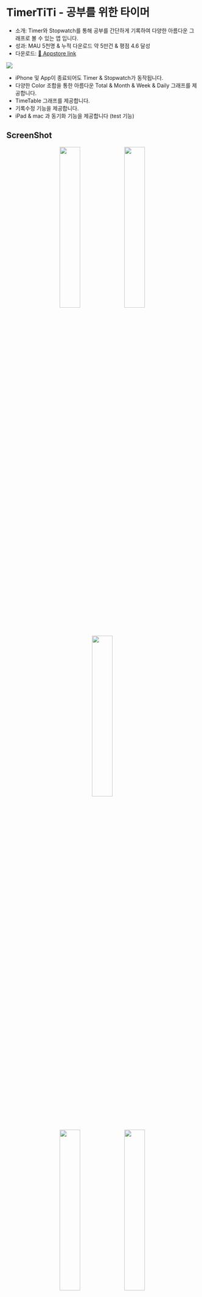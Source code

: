 # TimerTiTi - 공부를 위한 타이머

- 소개: Timer와 Stopwatch를 통해 공부를 간단하게 기록하여 다양한 아름다운 그래프로 볼 수 있는 앱 입니다. </br>
- 성과: MAU 5천명 & 누적 다운로드 약 5만건 & 평점 4.6 달성 </br>
- 다운로드: [📱 Appstore link](https://apps.apple.com/kr/app/titi-공부를-위한-타이머/id1519159240)

<img src="https://github.com/TimerTiTi/TiTi_iOS/assets/65349445/c97f8baf-82fe-460f-a04c-9ef9937a2c01">

- iPhone 및 App이 종료되어도 Timer & Stopwatch가 동작됩니다.
- 다양한 Color 조합을 통한 아름다운 Total & Month & Week & Daily 그래프를 제공합니다.
- TimeTable 그래프를 제공합니다.
- 기록수정 기능을 제공합니다.
- iPad & mac 과 동기화 기능을 제공합니다 (test 기능)

## ScreenShot
<p align="center" width="100%">
<img width="32.9%" src = "https://github.com/TimerTiTi/TiTi_iOS/assets/65349445/d738ab39-d399-4d97-a0fd-611431cca937">
<img width="32.9%" src = "https://github.com/TimerTiTi/TiTi_iOS/assets/65349445/7cbb3dce-3e4b-474d-a4e5-e7cfe576118f">
<img width="32.9%" src = "https://github.com/TimerTiTi/TiTi_iOS/assets/65349445/6f1abdd1-d9c3-469e-aaba-79d474d45876">
</p>
<p align="center" width="100%">
<img width="32.9%" src = "https://github.com/TimerTiTi/TiTi_iOS/assets/65349445/d5a2e8f7-867b-4ee2-9981-462d069b46fe">
<img width="32.9%%" src = "https://github.com/TimerTiTi/TiTi_iOS/assets/65349445/2e473ce6-cc6f-4d2d-8da2-b8d7dacb6243">
<img width="32.9%%" src = "https://github.com/TimerTiTi/TiTi_iOS/assets/65349445/d559e87f-0113-442b-8b7b-93f54c2f05b0">
</p>
<p align="center" width="100%">
<img width="49.6%" src = "https://i.imgur.com/SFMBxOK.png">
<img width="49.6%" src = "https://i.imgur.com/UGqXXR5.png">
</p>
<p align="center" width="100%">
<img width="49.6%" src = "https://i.imgur.com/1WloSJL.png">
<img width="49.6%" src = "https://i.imgur.com/Te7qsyJ.png">
</p>

## Frameworks & Librarys
- Platform: **`iOS`**, **`iPadOS`**, **`macOS`**
- Project: **`Swift`**, **`Xcode`**, **`SPM`**, **`CocoaPods`**, **`Mac Catalyst`**
- Frameworks: **`UIKit`**, **`SwiftUI`**, **`Combine`**, **`ActivityKit`**, **`WidgetKit`**, </br>
&nbsp;&nbsp;&nbsp;&nbsp;&nbsp;&nbsp;&nbsp;&nbsp;&nbsp;&nbsp;&nbsp;&nbsp;&nbsp;&nbsp;&nbsp;&nbsp;&nbsp;&nbsp;&nbsp;&nbsp;&nbsp;&nbsp;**`UserNotifications`**, **`CoreMotion`**, **`MessageUI`**, **`WebKit`**
- Librarys: **`Alamofire`**, **`GoogleMobileAds`**, **`FSCalendar`**, **`Firebase(RestAPI)`**
- UI: **`Storyboard`**, **`NSLayoutConstraint`**, **`UIHostingController`**
- Design Pattern: **`MVVM`**

## Trouble Shooting
3년간 개발하며 다양한 개발 및 개선들이 있었습니다.
더 많은 개선사항들: [Pull requests](https://github.com/TimerTiTi/TiTi_iOS/pulls?q=is%3Apr+is%3Aclosed)
- [SwiftUI만을 이용한 Login & Signup 프로세스 개발](https://github.com/TimerTiTi/TiTi_iOS/pull/116) (23.10)
- [keyboard 표시에 가려지지 않는 TextField(SwiftUI) 개발](https://github.com/TimerTiTi/TiTi_iOS/pull/112) (23.10)
- [keyboard 표시에 가려지지 않는 UITextField(UIKit) 개발](https://github.com/TimerTiTi/TiTi_iOS/pull/102) (23.10)
- [window 사이즈 변화에 따른 Content Size 조절 구현 (iPhone & iPad 용 레이아웃 대응)](https://github.com/TimerTiTi/TiTi_iOS/pull/102) (23.10)
- [Develop & Release용 Scheme 및 xcconfig 분리](https://github.com/TimerTiTi/TiTi_iOS/pull/96) (23.09)
- [iOS용 BottomSheetViewController 개발](https://github.com/TimerTiTi/TiTi_iOS/pull/81) (23.05)
- [WidgetKit 및 App Group을 활용한 widget 및 App과 데이터공유 구현](https://github.com/TimerTiTi/TiTi_iOS/pull/77) (23.04)
- [ActivityKit을 사용한 Live Activities 개발](https://github.com/TimerTiTi/TiTi_iOS/pull/68) (23.02)
- [TestServer 구현&배포, 기록동기화 기능 개발](https://github.com/TimerTiTi/TiTi_iOS/pull/62) (23.01)
- [TimeTable 그래프 개발](https://github.com/TimerTiTi/TiTi_iOS/pull/60) (23.01)
- [Task별 목표시간 설정 가능하도록 개선](https://github.com/TimerTiTi/TiTi_iOS/pull/50) (22.10)
- [GoogleAdmob 반영](https://github.com/TimerTiTi/TiTi_iOS/pull/37) (22.08)
- [기록 수정 기능 구현](https://github.com/TimerTiTi/TiTi_iOS/pull/36) (22.08)
- [기록 수정 가능하도록 데이터구조 개선](https://github.com/TimerTiTi/TiTi_iOS/pull/33) (22.08)
- [그래프 Storyboard -> NSLayoutConstraint 기반 CustomView 개선](https://github.com/TimerTiTi/TiTi_iOS/pull/27) (22.07)
- [Firestore(Firebase) RestAPI 개선](https://github.com/TimerTiTi/TiTi_iOS/pull/18) (22.07)
- [FileManager 기반 앱이 종료되어도 동작되는 Timer & Stopwatch 개선](https://github.com/TimerTiTi/TiTi_iOS/pull/5) (22.05)
- [UserDefaults -> FileManager(JSON file) 기반 개선](https://github.com/TimerTiTi/TiTi_iOS/commit/497c91322e607eacab761669adf07a266eb0005e) (22.05)
- [CocoaPods 제거 및 SPM 변경](https://github.com/TimerTiTi/TiTi_iOS/commit/e12f317d97b7e283b94ab2eee5f4913d10445d7b) (22.03)
- [Combine 기반 MVVM 리펙토링](https://github.com/TimerTiTi/TiTi_iOS/commit/613de9a8cbb2ce29a9ec001c9714dd938e7eb826) (22.03)
- [FileManager 기반 기록저장 기능 구현](https://github.com/TimerTiTi/TiTi_iOS/commit/f44f145b6c3ae60f21bff989f2babba149097b1c) (21.06)
- [NSLocaliedString을 사용한 Localizing 개선](https://github.com/TimerTiTi/TiTi_iOS/commit/4fecfc8fd0e725874bc4dec496b5fd18e2cc1e38) (21.04)

## Functions
- [새로운 기록 설정](https://timertiti.notion.site/2501881bb0ef49c29a1c2cee29b7f48e?pvs=4) / [Setting New Record](https://timertiti.notion.site/Setting-New-Record-046c838df3764f6db1793eed9843c505?pvs=4)
- [Task](https://timertiti.notion.site/Task-5fbd947fe3994ce09dd3d87051861005?pvs=4) / [Task](https://timertiti.notion.site/Task-18957164379247e289ae5a30e0c5a4c7?pvs=4)
- [Timer](https://timertiti.notion.site/Timer-0083c63a3a464fc69b6c255930690ae8?pvs=4) / [Timer](https://timertiti.notion.site/Timer-1a0bf7bdad094887abf2c7fab235d9dd?pvs=4)
- [Stopwatch](https://timertiti.notion.site/Stopwatch-41984a8ab11444cba79fb94984f799bb?pvs=4) / [Stopwatch](https://timertiti.notion.site/Stopwatch-4dcfdb80c03545aa889d629797430697?pvs=4)
- [Todolist](https://timertiti.notion.site/Todolist-8a05badd721449c6be439e11abc4a48c?pvs=4) / [Todolist](https://timertiti.notion.site/Todolist-ae8b0eafb9e14a5f8431f0c6eff47577?pvs=4)
- [Log](https://timertiti.notion.site/Log-362d4cffb3e74f1686dd4e603fba8496?pvs=4) / [Log](https://timertiti.notion.site/Log-f7966cf145de45da893d17b08002321d?pvs=4)
- [Daily](https://timertiti.notion.site/Daily-d60dc90f3c104744a74985ea221e5691?pvs=4) / [Daily](https://timertiti.notion.site/Daily-03203a2bc91243498b56f2f8c203bb61?pvs=4)
- [Daily 수정/생성](https://timertiti.notion.site/Daily-f3b7898bcda541dda3ac526ea6a56313?pvs=4) / [Edit/Create Daily](https://timertiti.notion.site/Edit-Create-Daily-a4dabd4e45694ccd93d44c8f30e552a7?pvs=4)

기능 요약
- Timer & Stopwatch 모드 (앱 종료시에도 기록 진행)
- Task & Daily별 목표시간 설정
- Total & Month & Week & Daily 그래프
- 24시간대별 막대그래프 & TimeTable 그래프
- 기록수정 기능
- Notification (타이머 종료 5분전, 종료, 스탑워치 1시간경과)
- 제어: Device 뒤집어서 기록 시작 기능
- 제어: 화면 항상 켜짐 기능
- Todolist 기능
- Dark & Light 모드 제공
- 기록동기화 기능 (test 기능)

## Contact
- [Instagram](https://www.instagram.com/study_withtiti/): 신기능 개발 및 다양한 소식
- [Email](mailto:freedeveloper97@gmail.com): 문의 및 건의사항, 피드백 전달

## SideProject
- [서비스 소개](https://timertiti.notion.site/2fe685084fe44bd989a5dbf1b097219e?pvs=4)
- [사이드 프로젝트 문서화](https://timertiti.notion.site/TiTi-4a1419a374564b4aa6866f08f7f82192?pvs=4)

---

### Copyright © 2021 FDEE.
